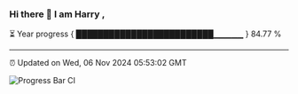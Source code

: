 ### Hi there 👋 I am Harry , 

⏳ Year progress { █████████████████████████▁▁▁▁▁ } 84.77 %

---

⏰ Updated on Wed, 06 Nov 2024 05:53:02 GMT

![Progress Bar CI](https://github.com/duykhang68/duykhang68/workflows/Progress%20Bar%20CI/badge.svg)
